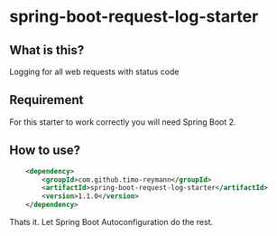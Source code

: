 spring-boot-request-log-starter
===

## What is this?
Logging for all web requests with status code

## Requirement
For this starter to work correctly you will need Spring Boot 2.

## How to use?
```xml
    <dependency>
        <groupId>com.github.timo-reymann</groupId>
        <artifactId>spring-boot-request-log-starter</artifactId>
        <version>1.1.0</version>
    </dependency>
```

Thats it. Let Spring Boot Autoconfiguration do the rest.
